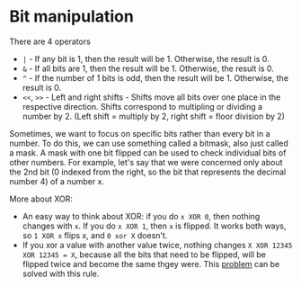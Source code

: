 # Bit manipulation

There are 4 operators
- `|` - If any bit is 1, then the result will be 1. Otherwise, the result is 0.
- `&` - If all bits are 1, then the result will be 1. Otherwise, the result is 0.
- `^` - If the number of 1 bits is odd, then the result will be 1. Otherwise, the result is 0.
- `<<`, `>>` - Left and right shifts - Shifts move all bits over one place in the respective direction. Shifts correspond to multipling or dividing a number by 2. (Left shift = multiply by 2, right shift = floor division by 2)

Sometimes, we want to focus on specific bits rather than every bit in a number.
To do this, we can use something called a bitmask, also just called a mask.
A mask with one bit flipped can be used to check individual bits of other numbers.
For example, let's say that we were concerned only about the 2nd bit (0 indexed from the right, so the bit that represents the decimal number 4) of a number x.

More about XOR:
- An easy way to think about XOR: if you do `x XOR 0`, then nothing changes with `x`. If you do `x XOR 1`, then `x` is flipped. It works both ways, so `1 XOR x` flips x, and `0 xor X` doesn't.
- If you xor a value with another value twice, nothing changes `X XOR 12345 XOR 12345 = X`, because all the bits that need to be flipped, will be flipped twice and become the same thgey were. This [problem](https://leetcode.com/problems/single-number/) can be solved with this rule.
